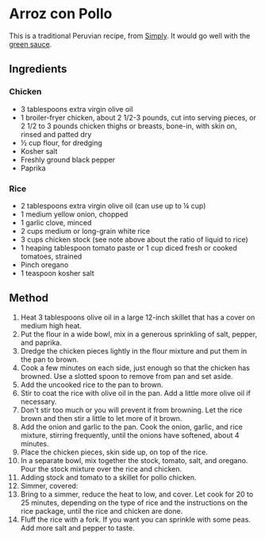 # Arroz con Pollo # 

This is a traditional Peruvian recipe, from [Simply](https://www.simplyrecipes.com/recipes/arroz_con_pollo/). It would go well with the [green sauce](public/recipes/Mains/Meat/Peruvian-Style%20Grilled%20Chicken%20With%20Green%20Sauce.md).

## Ingredients ## 

### Chicken

- 3 tablespoons extra virgin olive oil
- 1 broiler-fryer chicken, about 2 1/2-3 pounds, cut into serving pieces, or 2 1/2 to 3 pounds chicken thighs or breasts, bone-in, with skin on, rinsed and patted dry
- ½ cup flour, for dredging
- Kosher salt
- Freshly ground black pepper
- Paprika

### Rice

- 2 tablespoons extra virgin olive oil (can use up to ¼ cup)
- 1 medium yellow onion, chopped
- 1 garlic clove, minced
- 2 cups medium or long-grain white rice
- 3 cups chicken stock (see note above about the ratio of liquid to rice)
- 1 heaping tablespoon tomato paste or 1 cup diced fresh or cooked tomatoes, strained
- Pinch oregano
- 1 teaspoon kosher salt

## Method ## 

1. Heat 3 tablespoons olive oil in a large 12-inch skillet that has a cover on medium high heat.
1. Put the flour in a wide bowl, mix in a generous sprinkling of salt, pepper, and paprika. 
1. Dredge the chicken pieces lightly in the flour mixture and put them in the pan to brown.
1. Cook a few minutes on each side, just enough so that the chicken has browned. Use a slotted spoon to remove from pan and set aside.
1. Add the uncooked rice to the pan to brown.
1. Stir to coat the rice with olive oil in the pan. Add a little more olive oil if necessary.
1. Don't stir too much or you will prevent it from browning. Let the rice brown and then stir a little to let more of it brown.
1. Add the onion and garlic to the pan. Cook the onion, garlic, and rice mixture, stirring frequently, until the onions have softened, about 4 minutes.
1. Place the chicken pieces, skin side up, on top of the rice.
1. In a separate bowl, mix together the stock, tomato, salt, and oregano. Pour the stock mixture over the rice and chicken.
1. Adding stock and tomato to a skillet for pollo chicken.
1. Simmer, covered:
1. Bring to a simmer, reduce the heat to low, and cover. Let cook for 20 to 25 minutes, depending on the type of rice and the instructions on the rice package, until the rice and chicken are done.
1. Fluff the rice with a fork. If you want you can sprinkle with some peas. Add more salt and pepper to taste.
